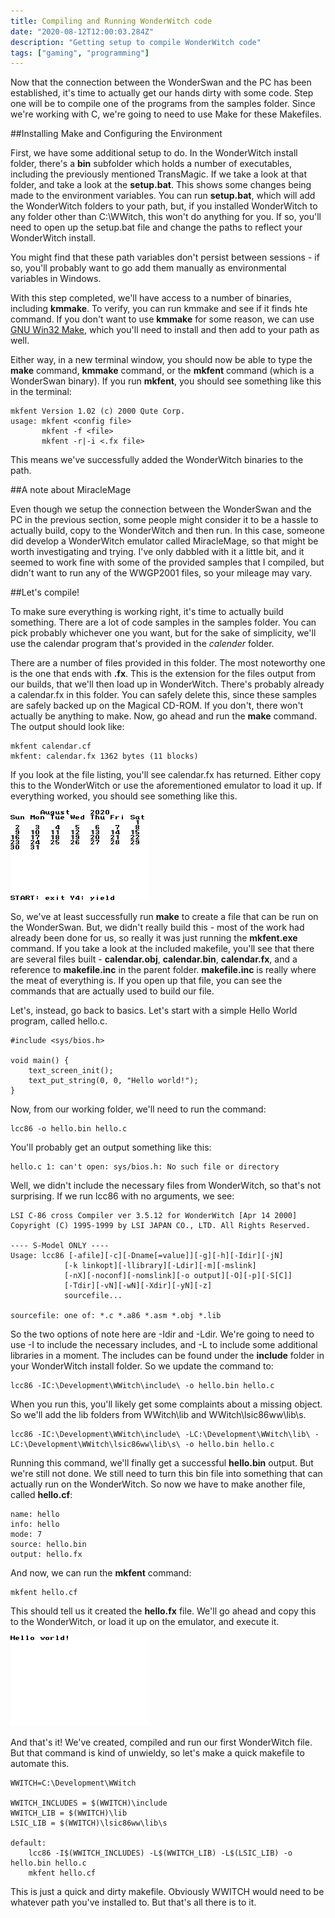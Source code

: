 ```yaml
---
title: Compiling and Running WonderWitch code
date: "2020-08-12T12:00:03.284Z"
description: "Getting setup to compile WonderWitch code"
tags: ["gaming", "programming"]
---
```


Now that the connection between the WonderSwan and the PC has been established, it's time
to actually get our hands dirty with some code.  Step one will be to compile one of the
programs from the samples folder.  Since we're working with C, we're going to need to use
Make for these Makefiles.

##Installing Make and Configuring the Environment

First, we have some additional setup to do.  In the WonderWitch install folder, there's a
**bin** subfolder which holds a number of executables, including the previously mentioned
TransMagic.  If we take a look at that folder, and take a look at the **setup.bat**.  This
shows some changes being made to the environment variables.  You can run **setup.bat**,
which will add the WonderWitch folders to your path, but, if you installed WonderWitch
to any folder other than C:\WWitch, this won't do anything for you.  If so, you'll need
to open up the setup.bat file and change the paths to reflect your WonderWitch install.

You might find that these path variables don't persist between sessions - if so, you'll
probably want to go add them manually as environmental variables in Windows.

With this step completed, we'll have access to a number of binaries, including **kmmake**.
To verify, you can run kmmake and see if it finds hte command.  If you don't want to use
**kmmake** for some reason, we can use [GNU Win32 Make](http://gnuwin32.sourceforge.net/packages/make.htm),
which you'll need to install and then add to your path as well.

Either way, in a new terminal window, you should now be able to type the **make** command,
**kmmake** command, or the **mkfent** command (which is a WonderSwan binary).
If you run **mkfent**, you should see something like this in the terminal:

    mkfent Version 1.02 (c) 2000 Qute Corp.
    usage: mkfent <config file>
           mkfent -f <file>
           mkfent -r|-i <.fx file>

This means we've successfully added the WonderWitch binaries to the path.

##A note about MiracleMage

Even though we setup the connection between the WonderSwan and the PC in the previous section,
some people might consider it to be a hassle to actually build, copy to the WonderWitch and
then run.  In this case, someone did develop a WonderWitch emulator called MiracleMage, so
that might be worth investigating and trying.  I've only dabbled with it a little bit, and
it seemed to work fine with some of the provided samples that I compiled, but didn't want
to run any of the WWGP2001 files, so your mileage may vary.

##Let's compile!

To make sure everything is working right, it's time to actually build something.  There are
a lot of code samples in the samples folder.  You can pick probably whichever one you want,
but for the sake of simplicity, we'll use the calendar program that's provided
in the _calender_ folder.

There are a number of files provided in this folder.  The most noteworthy one is the one that
ends with **.fx**.  This is the extension for the files output from our builds, that we'll
then load up in WonderWitch.  There's probably already a calendar.fx in this folder.  You can
safely delete this, since these samples are safely backed up on the Magical CD-ROM.  If you
don't, there won't actually be anything to make.  Now, go ahead and run the **make** command.
The output should look like:

    mkfent calendar.cf
    mkfent: calendar.fx 1362 bytes (11 blocks)

If you look at the file listing, you'll see calendar.fx has returned.  Either copy this to
the WonderWitch or use the aforementioned emulator to load it up.  If everything worked,
you should see something like this.

![Calendar](calendar.png)

So, we've at least successfully run **make** to create a file that can be run on the WonderSwan.
But, we didn't really build this - most of the work had already been done for us, so really it
was just running the **mkfent.exe** command.  If you take a look at the included makefile, you'll
see that there are several files built - **calendar.obj**, **calendar.bin**, **calendar.fx**, and
a reference to **makefile.inc** in the parent folder.  **makefile.inc** is really where the meat
of everything is.  If you open up that file, you can see the commands that are actually used
to build our file.

Let's, instead, go back to basics.  Let's start with a simple Hello World program, called hello.c.

    #include <sys/bios.h>

    void main() {
        text_screen_init();
        text_put_string(0, 0, "Hello world!");
    }

Now, from our working folder, we'll need to run the command:

    lcc86 -o hello.bin hello.c

You'll probably get an output something like this:

    hello.c 1: can't open: sys/bios.h: No such file or directory

Well, we didn't include the necessary files from WonderWitch, so that's not surprising.
If we run lcc86 with no arguments, we see:

    LSI C-86 cross Compiler ver 3.5.12 for WonderWitch [Apr 14 2000]
    Copyright (C) 1995-1999 by LSI JAPAN CO., LTD. All Rights Reserved.

    ---- S-Model ONLY ----
    Usage: lcc86 [-afile][-c][-Dname[=value]][-g][-h][-Idir][-jN]
                [-k linkopt][-llibrary][-Ldir][-m][-mslink]
                [-nX][-noconf][-nomslink][-o output][-O][-p][-S[C]]
                [-Tdir][-vN][-wN][-Xdir][-yN][-z]
                sourcefile...

    sourcefile: one of: *.c *.a86 *.asm *.obj *.lib

So the two options of note here are -Idir and -Ldir.  We're going to need to use -I to
include the necessary includes, and -L to include some additional libraries in a moment.
The includes can be found under the **include** folder in your WonderWitch install folder.
So we update the command to:

    lcc86 -IC:\Development\WWitch\include\ -o hello.bin hello.c

When you run this, you'll likely get some complaints about a missing object.  So we'll add
the lib folders from WWitch\lib and WWitch\lsic86ww\lib\s.

    lcc86 -IC:\Development\WWitch\include\ -LC:\Development\WWitch\lib\ -LC:\Development\WWitch\lsic86ww\lib\s\ -o hello.bin hello.c

Running this command, we'll finally get a successful **hello.bin** output.  But we're
still not done.  We still need to turn this bin file into something that can actually
run on the WonderWitch.  So now we have to make another file, called **hello.cf**:

    name: hello
    info: hello
    mode: 7
    source: hello.bin
    output: hello.fx

And now, we can run the **mkfent** command:

    mkfent hello.cf

This should tell us it created the **hello.fx** file.  We'll go ahead and copy this to
the WonderWitch, or load it up on the emulator, and execute it.

![Hello world](hello.png)

And that's it!  We've created, compiled and run our first WonderWitch file.  But that
command is kind of unwieldy, so let's make a quick makefile to automate this.

    WWITCH=C:\Development\WWitch

    WWITCH_INCLUDES = $(WWITCH)\include
    WWITCH_LIB = $(WWITCH)\lib
    LSIC_LIB = $(WWITCH)\lsic86ww\lib\s

    default:
        lcc86 -I$(WWITCH_INCLUDES) -L$(WWITCH_LIB) -L$(LSIC_LIB) -o hello.bin hello.c
        mkfent hello.cf

This is just a quick and dirty makefile.  Obviously WWITCH would need to be whatever path
you've installed to.  But that's all there is to it.